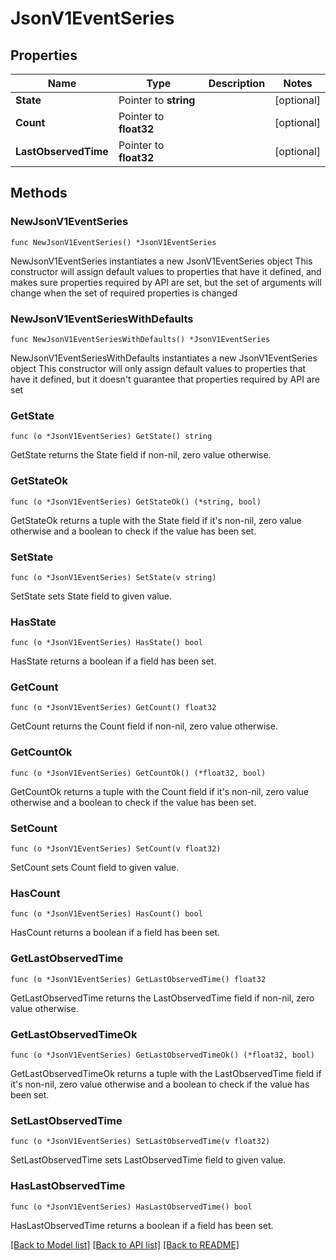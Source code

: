 # JsonV1EventSeries

## Properties

Name | Type | Description | Notes
------------ | ------------- | ------------- | -------------
**State** | Pointer to **string** |  | [optional] 
**Count** | Pointer to **float32** |  | [optional] 
**LastObservedTime** | Pointer to **float32** |  | [optional] 

## Methods

### NewJsonV1EventSeries

`func NewJsonV1EventSeries() *JsonV1EventSeries`

NewJsonV1EventSeries instantiates a new JsonV1EventSeries object
This constructor will assign default values to properties that have it defined,
and makes sure properties required by API are set, but the set of arguments
will change when the set of required properties is changed

### NewJsonV1EventSeriesWithDefaults

`func NewJsonV1EventSeriesWithDefaults() *JsonV1EventSeries`

NewJsonV1EventSeriesWithDefaults instantiates a new JsonV1EventSeries object
This constructor will only assign default values to properties that have it defined,
but it doesn't guarantee that properties required by API are set

### GetState

`func (o *JsonV1EventSeries) GetState() string`

GetState returns the State field if non-nil, zero value otherwise.

### GetStateOk

`func (o *JsonV1EventSeries) GetStateOk() (*string, bool)`

GetStateOk returns a tuple with the State field if it's non-nil, zero value otherwise
and a boolean to check if the value has been set.

### SetState

`func (o *JsonV1EventSeries) SetState(v string)`

SetState sets State field to given value.

### HasState

`func (o *JsonV1EventSeries) HasState() bool`

HasState returns a boolean if a field has been set.

### GetCount

`func (o *JsonV1EventSeries) GetCount() float32`

GetCount returns the Count field if non-nil, zero value otherwise.

### GetCountOk

`func (o *JsonV1EventSeries) GetCountOk() (*float32, bool)`

GetCountOk returns a tuple with the Count field if it's non-nil, zero value otherwise
and a boolean to check if the value has been set.

### SetCount

`func (o *JsonV1EventSeries) SetCount(v float32)`

SetCount sets Count field to given value.

### HasCount

`func (o *JsonV1EventSeries) HasCount() bool`

HasCount returns a boolean if a field has been set.

### GetLastObservedTime

`func (o *JsonV1EventSeries) GetLastObservedTime() float32`

GetLastObservedTime returns the LastObservedTime field if non-nil, zero value otherwise.

### GetLastObservedTimeOk

`func (o *JsonV1EventSeries) GetLastObservedTimeOk() (*float32, bool)`

GetLastObservedTimeOk returns a tuple with the LastObservedTime field if it's non-nil, zero value otherwise
and a boolean to check if the value has been set.

### SetLastObservedTime

`func (o *JsonV1EventSeries) SetLastObservedTime(v float32)`

SetLastObservedTime sets LastObservedTime field to given value.

### HasLastObservedTime

`func (o *JsonV1EventSeries) HasLastObservedTime() bool`

HasLastObservedTime returns a boolean if a field has been set.


[[Back to Model list]](../README.md#documentation-for-models) [[Back to API list]](../README.md#documentation-for-api-endpoints) [[Back to README]](../README.md)


